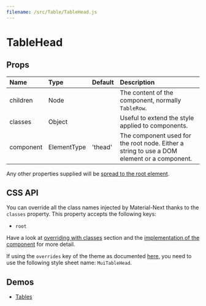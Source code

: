 ```yaml
---
filename: /src/Table/TableHead.js
---
```


<!--- This documentation is automatically generated, do not try to edit it. -->

# TableHead



## Props

| Name | Type | Default | Description |
|:-----|:-----|:--------|:------------|
| children | Node |  | The content of the component, normally `TableRow`. |
| classes | Object |  | Useful to extend the style applied to components. |
| component | ElementType | 'thead' | The component used for the root node. Either a string to use a DOM element or a component. |

Any other properties supplied will be [spread to the root element](/guides/api#spread).

## CSS API

You can override all the class names injected by Material-Next thanks to the `classes` property.
This property accepts the following keys:
- `root`

Have a look at [overriding with classes](/customization/overrides#overriding-with-classes) section
and the [implementation of the component](https://github.com/material-next/material-next/tree/master/src/Table/TableHead.js)
for more detail.

If using the `overrides` key of the theme as documented
[here](/customization/themes#customizing-all-instances-of-a-component-type),
you need to use the following style sheet name: `MuiTableHead`.

## Demos

- [Tables](/demos/tables)

